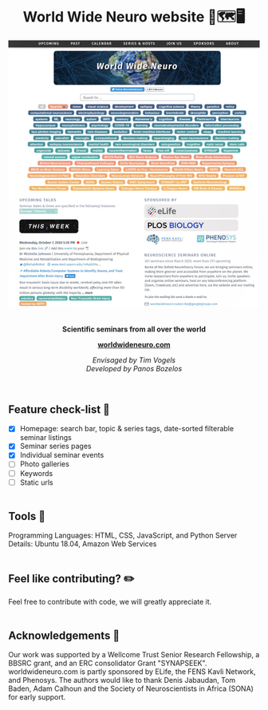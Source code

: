 <div align="center">
  <h1>
    World Wide Neuro website 🧠🗺️🖥️
  </h1>
  
  <p align="center">
</p>
  <a href="https://www.worldwideneuro.com"><img src="website_preview.jpg" width=850></a>
  <br/><br/>
  <p>
    <strong>Scientific seminars from all over the world</strong>
</p>

  <p>
    <strong><a href="https://worldwideneuro.com">worldwideneuro.com</a></strong>
  </p>

  <p>
    <i>Envisaged by Tim Vogels<br>Developed by Panos Bozelos</i>
  </p>

<br/>
</div>

## Feature check-list 🧭

- [x] Homepage: search bar, topic & series tags, date-sorted filterable seminar listings
- [x] Seminar series pages
- [x] Individual seminar events
- [ ] Photo galleries
- [ ] Keywords
- [ ] Static urls
<br/><br/>

## Tools 🚀

Programming Languages: HTML, CSS, JavaScript, and Python
Server Details: Ubuntu 18.04, Amazon Web Services
<br/><br/>

## Feel like contributing? ✏️

Feel free to contribute with code, we will greatly appreciate it.
<br/><br/>

## Acknowledgements 🙏

Our work was supported by a Wellcome Trust Senior Research Fellowship, a BBSRC grant, and an ERC consolidator Grant "SYNAPSEEK". worldwideneuro.com is partly sponsored by ELife, the FENS Kavli Network, and Phenosys. The authors would like to thank Denis Jabaudan, Tom Baden, Adam Calhoun and the Society of Neuroscientists in Africa (SONA) for early support.
